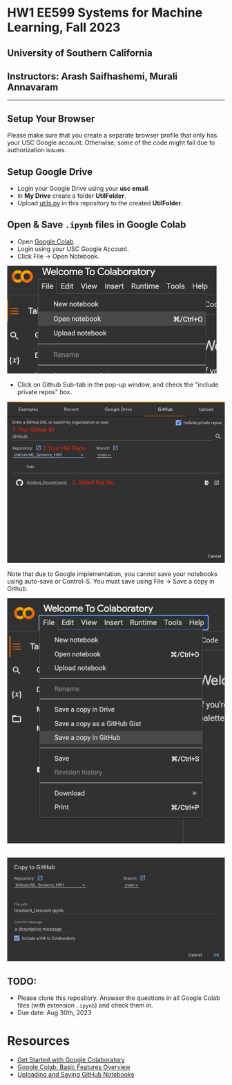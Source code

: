 
# HW1 EE599 Systems for Machine Learning, Fall 2023
## University of Southern California
## Instructors: Arash Saifhashemi, Murali Annavaram

---
## Setup Your Browser
Please make sure that you create a separate browser profile that only has your USC Google account. Otherwise, some of the code might fail due to authorization issues.

## Setup Google Drive
- Login your Google Drive using your **usc email**.
- In **My Drive** create a folder **UtilFolder**.
- Upload [utils.py](utils.py) in this repository to the created **UtilFolder**.


## Open & Save `.ipynb` files in Google Colab
- Open [Google Colab](https://colab.research.google.com/).
- Login using your USC Google Account.
- Click File -> Open Notebook.

![](figures/step1.png)
- Click on Github Sub-tab in the pop-up window, and check the "include private repos" box.

![](figures/step2.png)

Note that due to Google implementation, you cannot save your notebooks using auto-save or Control-S. You must save using File -> Save a copy in Github.

![](figures/step3.png)

![](figures/step4.png)
---

## TODO: 
- Please clone this repository. Answser the questions in all Google Colab files (with extension `.ipynb`) and check them in.
- Due date: Aug 30th, 2023


# Resources
* [Get Started with Google Colaboratory](https://youtu.be/inN8seMm7UI)
* [Google Colab: Basic Features Overview](https://colab.research.google.com/notebooks/basic_features_overview.ipynb)
* [Uploading and Saving GitHub Notebooks](https://colab.research.google.com/github/googlecolab/colabtools/blob/master/notebooks/colab-github-demo.ipynb)
